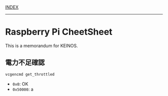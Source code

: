 <!-- markdownlint-disable MD041 -->
[INDEX](../)

---

# Raspberry Pi CheetSheet

This is a memorandum for KEINOS.

## 電力不足確認

```bash
vcgencmd get_throttled
```

- `0x0`: OK
- `0x50000`: a
